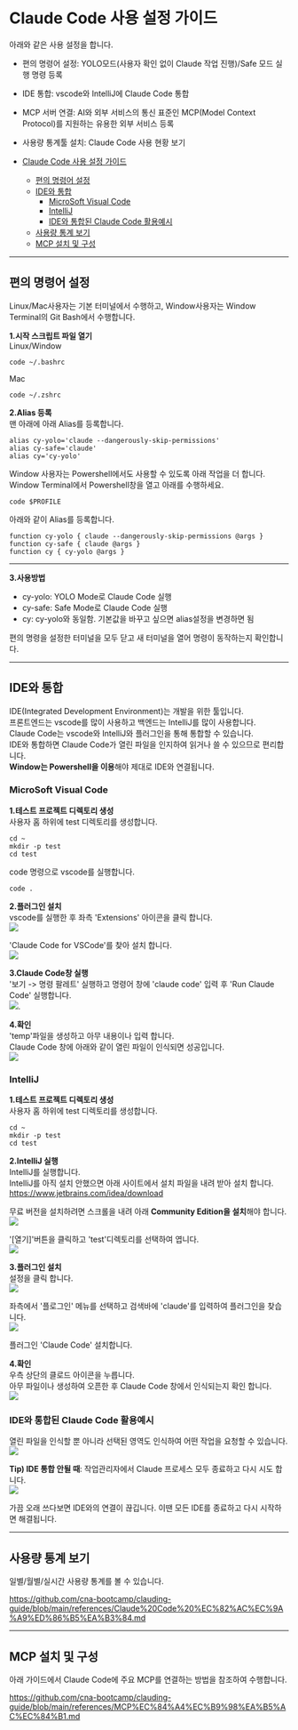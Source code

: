 # Claude Code 사용 설정 가이드

아래와 같은 사용 설정을 합니다.  
- 편의 명령어 설정: YOLO모드(사용자 확인 없이 Claude 작업 진행)/Safe 모드 실행 명령 등록    
- IDE 통합: vscode와 IntelliJ에 Claude Code 통합    
- MCP 서버 연결: AI와 외부 서비스의 통신 표준인 MCP(Model Context Protocol)를 지원하는 유용한 외부 서비스 등록    
- 사용량 통계툴 설치: Claude Code 사용 현황 보기    

- [Claude Code 사용 설정 가이드](#claude-code-사용-설정-가이드)
  - [편의 명령어 설정](#편의-명령어-설정)
  - [IDE와 통합](#ide와-통합)
    - [MicroSoft Visual Code](#microsoft-visual-code)
    - [IntelliJ](#intellij)
    - [IDE와 통합된 Claude Code 활용예시](#ide와-통합된-claude-code-활용예시)
  - [사용량 통계 보기](#사용량-통계-보기)
  - [MCP 설치 및 구성](#mcp-설치-및-구성)

---

## 편의 명령어 설정    
Linux/Mac사용자는 기본 터미널에서 수행하고, Window사용자는 Window Terminal의 Git Bash에서 수행합니다.   
 
**1.시작 스크립트 파일 열기**      
Linux/Window   
```
code ~/.bashrc
```

Mac   
```
code ~/.zshrc
```

**2.Alias 등록**  
맨 아래에 아래 Alias를 등록합니다.    
```
alias cy-yolo='claude --dangerously-skip-permissions'
alias cy-safe='claude'
alias cy='cy-yolo'
```

Window 사용자는 Powershell에서도 사용할 수 있도록 아래 작업을 더 합니다.    
Window Terminal에서 Powershell창을 열고 아래를 수행하세요.   

```
code $PROFILE
```

아래와 같이 Alias를 등록합니다.   
```
function cy-yolo { claude --dangerously-skip-permissions @args }
function cy-safe { claude @args }
function cy { cy-yolo @args }
```

---

**3.사용방법**     
- cy-yolo: YOLO Mode로 Claude Code 실행 
- cy-safe: Safe Mode로 Claude Code 실행
- cy: cy-yolo와 동일함. 기본값을 바꾸고 싶으면 alias설정을 변경하면 됨      

편의 명령을 설정한 터미널을 모두 닫고 새 터미널을 열어 명령이 동작하는지 확인합니다.   

---

## IDE와 통합  
IDE(Integrated Development Environment)는 개발을 위한 툴입니다.   
프론트엔드는 vscode를 많이 사용하고 백엔드는 IntelliJ를 많이 사용합니다.  
Claude Code는 vscode와 IntelliJ와 플러그인을 통해 통합할 수 있습니다.  
IDE와 통합하면 Claude Code가 열린 파일을 인지하여 읽거나 쓸 수 있으므로 편리합니다.   
**Window는 Powershell을 이용**해야 제대로 IDE와 연결됩니다.  

### MicroSoft Visual Code 
**1.테스트 프로젝트 디렉토리 생성**  
사용자 홈 하위에 test 디렉토리를 생성합니다.  
```
cd ~
mkdir -p test
cd test
```

code 명령으로 vscode를 실행합니다.  
```
code .
```

**2.플러그인 설치**   
vscode를 실행한 후 좌측 'Extensions' 아이콘을 클릭 합니다.   
![](images/2025-08-03-08-13-12.png)  

'Claude Code for VSCode'를 찾아 설치 합니다.   
![](images/2025-08-03-08-25-17.png) 

**3.Claude Code창 실행**   
'보기 -> 명령 팔레트' 실행하고 명령어 창에 'claude code' 입력 후 'Run Claude Code' 실행합니다.  
![](images/2025-08-03-08-25-59.png). 

**4.확인**   
'temp'파일을 생성하고 아무 내용이나 입력 합니다.   
Claude Code 창에 아래와 같이 열린 파일이 인식되면 성공입니다.   
![](images/2025-08-03-08-21-25.png)


### IntelliJ 
**1.테스트 프로젝트 디렉토리 생성**  
사용자 홈 하위에 test 디렉토리를 생성합니다.  
```
cd ~
mkdir -p test
cd test
```

**2.IntelliJ 실행**  
IntelliJ를 실행합니다.    
IntelliJ를 아직 설치 안했으면 아래 사이트에서 설치 파일을 내려 받아 설치 합니다.   
https://www.jetbrains.com/idea/download

무료 버전을 설치하려면 스크롤을 내려 아래 **Community Edition을 설치**해야 합니다.   
![](images/2025-08-03-08-35-06.png)

'[열기]'버튼을 클릭하고 'test'디렉토리를 선택하여 엽니다.  
![](images/2025-08-03-08-38-33.png)

**3.플러그인 설치**   
설정을 클릭 합니다.  
![](images/2025-08-03-08-40-08.png)

좌측에서 '플로그인' 메뉴를 선택하고 검색바에 'claude'를 입력하여 플러그인을 찾습니다.  
![](images/2025-08-03-08-40-42.png) 

플러그인 'Claude Code' 설치합니다.      

**4.확인**  
우측 상단의 클로드 아이콘을 누릅니다.    
아무 파일이나 생성하여 오픈한 후 Claude Code 창에서 인식되는지 확인 합니다.  
![](images/2025-08-03-08-44-33.png)  


### IDE와 통합된 Claude Code 활용예시
열린 파일을 인식할 뿐 아니라 선택된 영역도 인식하여 어떤 작업을 요청할 수 있습니다.  
![](images/2025-07-27-01-20-04.png)  

**Tip) IDE 통합 안될 때**: 
작업관리자에서 Claude 프로세스 모두 종료하고 다시 시도 합니다.   
![](../../references/images/2025-07-27-08-52-18.png)   

가끔 오래 쓰다보면 IDE와의 연결이 끊깁니다. 
이땐 모든 IDE를 종료하고 다시 시작하면 해결됩니다.  

---

## 사용량 통계 보기 
일별/월별/실시간 사용량 통계를 볼 수 있습니다.  

https://github.com/cna-bootcamp/clauding-guide/blob/main/references/Claude%20Code%20%EC%82%AC%EC%9A%A9%ED%86%B5%EA%B3%84.md


---

## MCP 설치 및 구성 
아래 가이드에서 Claude Code에 주요 MCP를 연결하는 방법을 참조하여 수행합니다.  

https://github.com/cna-bootcamp/clauding-guide/blob/main/references/MCP%EC%84%A4%EC%B9%98%EA%B5%AC%EC%84%B1.md


